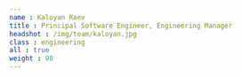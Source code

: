 ```yaml
---
name : Kaloyan Raev
title : Principal Software Engineer, Engineering Manager
headshot : /img/team/kaloyan.jpg
class : engineering
all : true
weight : 98
---
```


